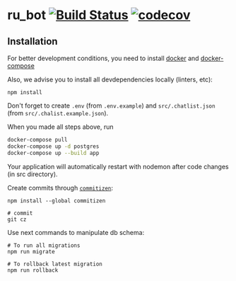 # ru_bot [![Build Status](https://travis-ci.org/telegram-ru/ru-bot.svg?branch=dev)](https://travis-ci.org/telegram-ru/ru-bot) [![codecov](https://codecov.io/gh/telegram-ru/ru-bot/branch/dev/graph/badge.svg)](https://codecov.io/gh/telegram-ru/ru-bot)


## Installation

For better development conditions, you need to install [docker](https://docs.docker.com/install/) and [docker-compose](https://docs.docker.com/compose/install/)

Also, we advise you to install all devdependencies locally (linters, etc):

`npm install`

Don't forget to create `.env` (from `.env.example`) and `src/.chatlist.json` (from `src/.chalist.example.json`).

When you made all steps above, run
```bash
docker-compose pull
docker-compose up -d postgres
docker-compose up --build app
```
Your application will automatically restart with nodemon after code changes (in src directory). 

Create commits through [`commitizen`](https://github.com/commitizen/cz-cli):

```shell
npm install --global commitizen

# commit
git cz
```

Use next commands to manipulate db schema:

```shell
# To run all migrations
npm run migrate

# To rollback latest migration
npm run rollback
```

